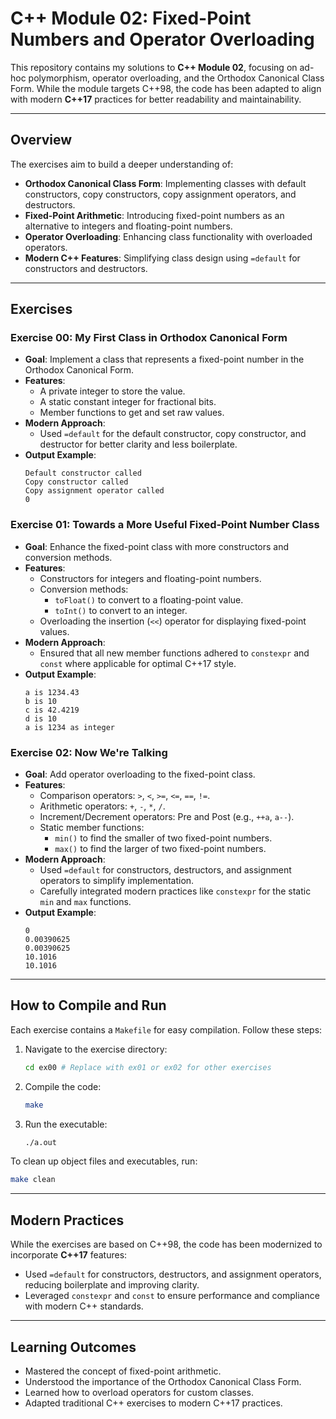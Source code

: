 # C++ Module 02: Fixed-Point Numbers and Operator Overloading

This repository contains my solutions to **C++ Module 02**, focusing on ad-hoc polymorphism, operator overloading, and the Orthodox Canonical Class Form. While the module targets C++98, the code has been adapted to align with modern **C++17** practices for better readability and maintainability.

---

## Overview

The exercises aim to build a deeper understanding of:

- **Orthodox Canonical Class Form**: Implementing classes with default constructors, copy constructors, copy assignment operators, and destructors.
- **Fixed-Point Arithmetic**: Introducing fixed-point numbers as an alternative to integers and floating-point numbers.
- **Operator Overloading**: Enhancing class functionality with overloaded operators.
- **Modern C++ Features**: Simplifying class design using `=default` for constructors and destructors.

---

## Exercises

### **Exercise 00: My First Class in Orthodox Canonical Form**

- **Goal**: Implement a class that represents a fixed-point number in the Orthodox Canonical Form.
- **Features**:
  - A private integer to store the value.
  - A static constant integer for fractional bits.
  - Member functions to get and set raw values.
- **Modern Approach**:
  - Used `=default` for the default constructor, copy constructor, and destructor for better clarity and less boilerplate.
- **Output Example**:
  ```text
  Default constructor called
  Copy constructor called
  Copy assignment operator called
  0
  ```

### **Exercise 01: Towards a More Useful Fixed-Point Number Class**

- **Goal**: Enhance the fixed-point class with more constructors and conversion methods.
- **Features**:
  - Constructors for integers and floating-point numbers.
  - Conversion methods:
    - `toFloat()` to convert to a floating-point value.
    - `toInt()` to convert to an integer.
  - Overloading the insertion (`<<`) operator for displaying fixed-point values.
- **Modern Approach**:
  - Ensured that all new member functions adhered to `constexpr` and `const` where applicable for optimal C++17 style.
- **Output Example**:
  ```text
  a is 1234.43
  b is 10
  c is 42.4219
  d is 10
  a is 1234 as integer
  ```

### **Exercise 02: Now We're Talking**

- **Goal**: Add operator overloading to the fixed-point class.
- **Features**:
  - Comparison operators: `>`, `<`, `>=`, `<=`, `==`, `!=`.
  - Arithmetic operators: `+`, `-`, `*`, `/`.
  - Increment/Decrement operators: Pre and Post (e.g., `++a`, `a--`).
  - Static member functions:
    - `min()` to find the smaller of two fixed-point numbers.
    - `max()` to find the larger of two fixed-point numbers.
- **Modern Approach**:
  - Used `=default` for constructors, destructors, and assignment operators to simplify implementation.
  - Carefully integrated modern practices like `constexpr` for the static `min` and `max` functions.
- **Output Example**:
  ```text
  0
  0.00390625
  0.00390625
  10.1016
  10.1016
  ```

---

## How to Compile and Run

Each exercise contains a `Makefile` for easy compilation. Follow these steps:

1. Navigate to the exercise directory:
   ```bash
   cd ex00 # Replace with ex01 or ex02 for other exercises
   ```
2. Compile the code:
   ```bash
   make
   ```
3. Run the executable:
   ```bash
   ./a.out
   ```

To clean up object files and executables, run:
```bash
make clean
```

---

## Modern Practices

While the exercises are based on C++98, the code has been modernized to incorporate **C++17** features:

- Used `=default` for constructors, destructors, and assignment operators, reducing boilerplate and improving clarity.
- Leveraged `constexpr` and `const` to ensure performance and compliance with modern C++ standards.

---

## Learning Outcomes

- Mastered the concept of fixed-point arithmetic.
- Understood the importance of the Orthodox Canonical Class Form.
- Learned how to overload operators for custom classes.
- Adapted traditional C++ exercises to modern C++17 practices.

